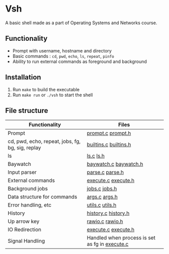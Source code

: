 # Vsh
A basic shell made as a part of Operating Systems and Networks course.

## Functionality
- Prompt with username, hostname and directory
- Basic commands : `cd`, `pwd`, `echo`, `ls`, `repeat`, `pinfo`
- Ability to run external commands as foreground and background

## Installation
1. Run `make` to build the executable
2. Run `make run` or `./vsh` to start the shell

## File structure
| Functionality |Files |  
| -- | -- |  
|Prompt| [prompt.c](src/prompt.c) [prompt.h](src/prompt.h)|  
|cd, pwd, echo, repeat, jobs, fg, bg, sig, replay | [builtins.c](src/builtins.c) [builtins.h](src/builtins.h)|  
|ls | [ls.c](src/ls.c) [ls.h](src/ls.h)|  
|Baywatch | [baywatch.c](src/baywatch.c) [baywatch.h](src/baywatch.h)|
|Input parser| [parse.c](src/parse.c) [parse.h](src/parse.h)|  
|External commands|[execute.c](src/execute.c) [execute.h](src/execute.h)|  
|Background jobs| [jobs.c](src/jobs.c) [jobs.h](src/jobs.h)|  
|Data structure for commands| [args.c](src/args.c) [args.h](src/args.h)|  
|Error handling, etc| [utils.c](src/utils.c) [utils.h](src/utils.h)|  
|History | [history.c](src/history.c) [history.h](src/history.h)|  
|Up arrow key | [rawio.c](src/rawio.c) [rawio.h](rawio.h)|
|IO Redirection | [execute.c](src/execute.c) [execute.h](src/execute.h)| 
|Signal Handling | Handled when process is set as fg in [execute.c](src/execute.c)|

